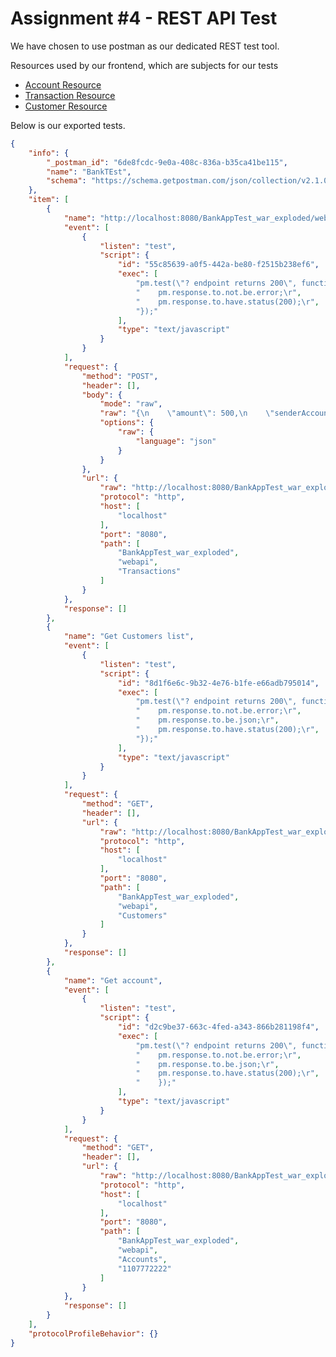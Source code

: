 # Assignment #4 - REST API Test

We have chosen to use postman as our dedicated REST test tool.

Resources used by our frontend, which are subjects for our tests
* [Account Resource](https://github.com/SOFT2020-2021/TestAss4/blob/master/src/main/java/ResourceLayer/Accounts.java)
* [Transaction Resource](https://github.com/SOFT2020-2021/TestAss4/blob/master/src/main/java/ResourceLayer/Transactions.java)
* [Customer Resource](https://github.com/SOFT2020-2021/TestAss4/blob/master/src/main/java/ResourceLayer/Customers.java)

Below is our exported tests. 

```json
{
	"info": {
		"_postman_id": "6de8fcdc-9e0a-408c-836a-b35ca41be115",
		"name": "BankTEst",
		"schema": "https://schema.getpostman.com/json/collection/v2.1.0/collection.json"
	},
	"item": [
		{
			"name": "http://localhost:8080/BankAppTest_war_exploded/webapi/Transactions",
			"event": [
				{
					"listen": "test",
					"script": {
						"id": "55c85639-a0f5-442a-be80-f2515b238ef6",
						"exec": [
							"pm.test(\"? endpoint returns 200\", function () {\r",
							"    pm.response.to.not.be.error;\r",
							"    pm.response.to.have.status(200);\r",
							"});"
						],
						"type": "text/javascript"
					}
				}
			],
			"request": {
				"method": "POST",
				"header": [],
				"body": {
					"mode": "raw",
					"raw": "{\n    \"amount\": 500,\n    \"senderAccountId\": 2,\n    \"receiverAccountId\": 1\n}",
					"options": {
						"raw": {
							"language": "json"
						}
					}
				},
				"url": {
					"raw": "http://localhost:8080/BankAppTest_war_exploded/webapi/Transactions",
					"protocol": "http",
					"host": [
						"localhost"
					],
					"port": "8080",
					"path": [
						"BankAppTest_war_exploded",
						"webapi",
						"Transactions"
					]
				}
			},
			"response": []
		},
		{
			"name": "Get Customers list",
			"event": [
				{
					"listen": "test",
					"script": {
						"id": "8d1f6e6c-9b32-4e76-b1fe-e66adb795014",
						"exec": [
							"pm.test(\"? endpoint returns 200\", function () {\r",
							"    pm.response.to.not.be.error;\r",
							"    pm.response.to.be.json;\r",
							"    pm.response.to.have.status(200);\r",
							"});"
						],
						"type": "text/javascript"
					}
				}
			],
			"request": {
				"method": "GET",
				"header": [],
				"url": {
					"raw": "http://localhost:8080/BankAppTest_war_exploded/webapi/Customers",
					"protocol": "http",
					"host": [
						"localhost"
					],
					"port": "8080",
					"path": [
						"BankAppTest_war_exploded",
						"webapi",
						"Customers"
					]
				}
			},
			"response": []
		},
		{
			"name": "Get account",
			"event": [
				{
					"listen": "test",
					"script": {
						"id": "d2c9be37-663c-4fed-a343-866b281198f4",
						"exec": [
							"pm.test(\"? endpoint returns 200\", function () {\r",
							"    pm.response.to.not.be.error;\r",
							"    pm.response.to.be.json;\r",
							"    pm.response.to.have.status(200);\r",
							"    });"
						],
						"type": "text/javascript"
					}
				}
			],
			"request": {
				"method": "GET",
				"header": [],
				"url": {
					"raw": "http://localhost:8080/BankAppTest_war_exploded/webapi/Accounts/1107772222",
					"protocol": "http",
					"host": [
						"localhost"
					],
					"port": "8080",
					"path": [
						"BankAppTest_war_exploded",
						"webapi",
						"Accounts",
						"1107772222"
					]
				}
			},
			"response": []
		}
	],
	"protocolProfileBehavior": {}
}
```
